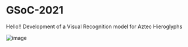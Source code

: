 # GSoC-2021
Hello!!
Development of a Visual Recognition model for Aztec Hieroglyphs



![image](https://user-images.githubusercontent.com/66901757/119221827-e3294100-bb0e-11eb-8595-749a1dd9c932.png)
